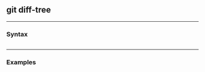 ## git diff-tree

-------------------------------------------------------------------------------
### Syntax
```shell
```

-------------------------------------------------------------------------------
### Examples
```shell
```